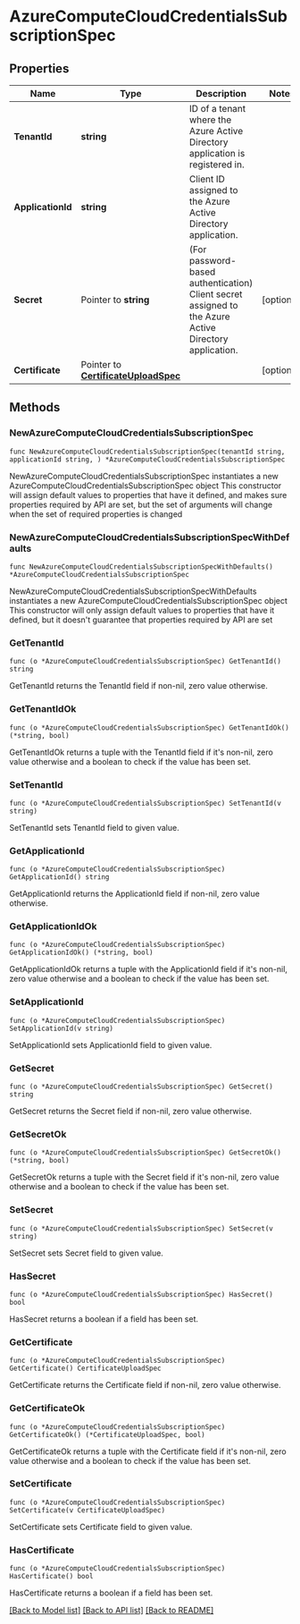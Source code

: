 # AzureComputeCloudCredentialsSubscriptionSpec

## Properties

Name | Type | Description | Notes
------------ | ------------- | ------------- | -------------
**TenantId** | **string** | ID of a tenant where the Azure Active Directory application is registered in. | 
**ApplicationId** | **string** | Client ID assigned to the Azure Active Directory application. | 
**Secret** | Pointer to **string** | (For password-based authentication) Client secret assigned to the Azure Active Directory application. | [optional] 
**Certificate** | Pointer to [**CertificateUploadSpec**](CertificateUploadSpec.md) |  | [optional] 

## Methods

### NewAzureComputeCloudCredentialsSubscriptionSpec

`func NewAzureComputeCloudCredentialsSubscriptionSpec(tenantId string, applicationId string, ) *AzureComputeCloudCredentialsSubscriptionSpec`

NewAzureComputeCloudCredentialsSubscriptionSpec instantiates a new AzureComputeCloudCredentialsSubscriptionSpec object
This constructor will assign default values to properties that have it defined,
and makes sure properties required by API are set, but the set of arguments
will change when the set of required properties is changed

### NewAzureComputeCloudCredentialsSubscriptionSpecWithDefaults

`func NewAzureComputeCloudCredentialsSubscriptionSpecWithDefaults() *AzureComputeCloudCredentialsSubscriptionSpec`

NewAzureComputeCloudCredentialsSubscriptionSpecWithDefaults instantiates a new AzureComputeCloudCredentialsSubscriptionSpec object
This constructor will only assign default values to properties that have it defined,
but it doesn't guarantee that properties required by API are set

### GetTenantId

`func (o *AzureComputeCloudCredentialsSubscriptionSpec) GetTenantId() string`

GetTenantId returns the TenantId field if non-nil, zero value otherwise.

### GetTenantIdOk

`func (o *AzureComputeCloudCredentialsSubscriptionSpec) GetTenantIdOk() (*string, bool)`

GetTenantIdOk returns a tuple with the TenantId field if it's non-nil, zero value otherwise
and a boolean to check if the value has been set.

### SetTenantId

`func (o *AzureComputeCloudCredentialsSubscriptionSpec) SetTenantId(v string)`

SetTenantId sets TenantId field to given value.


### GetApplicationId

`func (o *AzureComputeCloudCredentialsSubscriptionSpec) GetApplicationId() string`

GetApplicationId returns the ApplicationId field if non-nil, zero value otherwise.

### GetApplicationIdOk

`func (o *AzureComputeCloudCredentialsSubscriptionSpec) GetApplicationIdOk() (*string, bool)`

GetApplicationIdOk returns a tuple with the ApplicationId field if it's non-nil, zero value otherwise
and a boolean to check if the value has been set.

### SetApplicationId

`func (o *AzureComputeCloudCredentialsSubscriptionSpec) SetApplicationId(v string)`

SetApplicationId sets ApplicationId field to given value.


### GetSecret

`func (o *AzureComputeCloudCredentialsSubscriptionSpec) GetSecret() string`

GetSecret returns the Secret field if non-nil, zero value otherwise.

### GetSecretOk

`func (o *AzureComputeCloudCredentialsSubscriptionSpec) GetSecretOk() (*string, bool)`

GetSecretOk returns a tuple with the Secret field if it's non-nil, zero value otherwise
and a boolean to check if the value has been set.

### SetSecret

`func (o *AzureComputeCloudCredentialsSubscriptionSpec) SetSecret(v string)`

SetSecret sets Secret field to given value.

### HasSecret

`func (o *AzureComputeCloudCredentialsSubscriptionSpec) HasSecret() bool`

HasSecret returns a boolean if a field has been set.

### GetCertificate

`func (o *AzureComputeCloudCredentialsSubscriptionSpec) GetCertificate() CertificateUploadSpec`

GetCertificate returns the Certificate field if non-nil, zero value otherwise.

### GetCertificateOk

`func (o *AzureComputeCloudCredentialsSubscriptionSpec) GetCertificateOk() (*CertificateUploadSpec, bool)`

GetCertificateOk returns a tuple with the Certificate field if it's non-nil, zero value otherwise
and a boolean to check if the value has been set.

### SetCertificate

`func (o *AzureComputeCloudCredentialsSubscriptionSpec) SetCertificate(v CertificateUploadSpec)`

SetCertificate sets Certificate field to given value.

### HasCertificate

`func (o *AzureComputeCloudCredentialsSubscriptionSpec) HasCertificate() bool`

HasCertificate returns a boolean if a field has been set.


[[Back to Model list]](../README.md#documentation-for-models) [[Back to API list]](../README.md#documentation-for-api-endpoints) [[Back to README]](../README.md)


